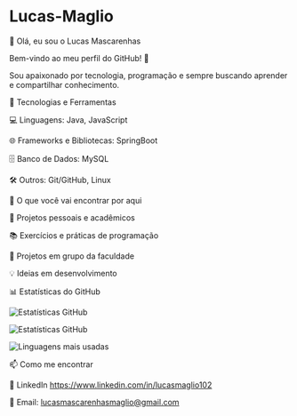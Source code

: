 # Lucas-Maglio
👋 Olá, eu sou o Lucas Mascarenhas

Bem-vindo ao meu perfil do GitHub! 🚀

Sou apaixonado por tecnologia, programação e sempre buscando aprender e compartilhar conhecimento.

🔧 Tecnologias e Ferramentas

💻 Linguagens: Java, JavaScript

🌐 Frameworks e Bibliotecas: SpringBoot

🗄️ Banco de Dados: MySQL

🛠️ Outros: Git/GitHub, Linux

📌 O que você vai encontrar por aqui

🚀 Projetos pessoais e acadêmicos

📚 Exercícios e práticas de programação

🧩 Projetos em grupo da faculdade

💡 Ideias em desenvolvimento

📊 Estatísticas do GitHub

![Estatísticas GitHub](https://github-readme-stats.vercel.app/api?username=LucasMaglio&show_icons=true&theme=radical)

![Estatísticas GitHub](https://github-readme-stats.vercel.app/api?username=LucasMaglio&show_icons=true&theme=tokyonight)

![Linguagens mais usadas](https://github-readme-stats.vercel.app/api/top-langs/?username=LucasMaglio&layout=compact&theme=tokyonight)


📫 Como me encontrar

💼 LinkedIn https://www.linkedin.com/in/lucasmaglio102

📧 Email: lucasmascarenhasmaglio@gmail.com
